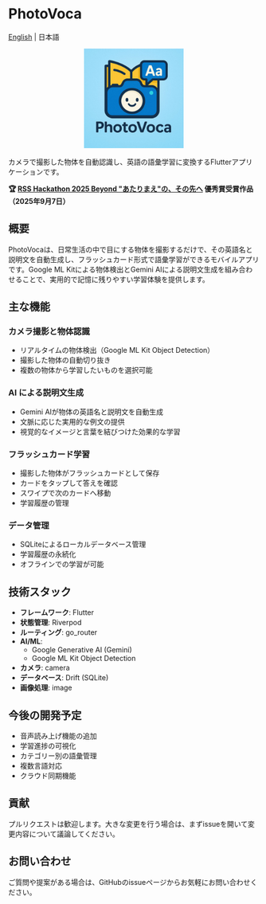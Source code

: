 # PhotoVoca

[English](README.md) | 日本語

<p align="center">
  <img src="assets/images/logo.png" alt="PhotoVoca Logo" width="200"/>
</p>

カメラで撮影した物体を自動認識し、英語の語彙学習に変換するFlutterアプリケーションです。

**🏆 [RSS Hackathon 2025 Beyond "あたりまえ"の、その先へ](https://www.craftstadium.com/hackathon/rss-hackathon-2025-beyond) 優秀賞受賞作品（2025年9月7日）**

## 概要

PhotoVocaは、日常生活の中で目にする物体を撮影するだけで、その英語名と説明文を自動生成し、フラッシュカード形式で語彙学習ができるモバイルアプリです。Google ML Kitによる物体検出とGemini AIによる説明文生成を組み合わせることで、実用的で記憶に残りやすい学習体験を提供します。

## 主な機能

### カメラ撮影と物体認識
- リアルタイムの物体検出（Google ML Kit Object Detection）
- 撮影した物体の自動切り抜き
- 複数の物体から学習したいものを選択可能

### AI による説明文生成
- Gemini AIが物体の英語名と説明文を自動生成
- 文脈に応じた実用的な例文の提供
- 視覚的なイメージと言葉を結びつけた効果的な学習

### フラッシュカード学習
- 撮影した物体がフラッシュカードとして保存
- カードをタップして答えを確認
- スワイプで次のカードへ移動
- 学習履歴の管理

### データ管理
- SQLiteによるローカルデータベース管理
- 学習履歴の永続化
- オフラインでの学習が可能

## 技術スタック

- **フレームワーク**: Flutter
- **状態管理**: Riverpod
- **ルーティング**: go_router
- **AI/ML**:
  - Google Generative AI (Gemini)
  - Google ML Kit Object Detection
- **カメラ**: camera
- **データベース**: Drift (SQLite)
- **画像処理**: image


## 今後の開発予定

- 音声読み上げ機能の追加
- 学習進捗の可視化
- カテゴリー別の語彙管理
- 複数言語対応
- クラウド同期機能

## 貢献

プルリクエストは歓迎します。大きな変更を行う場合は、まずissueを開いて変更内容について議論してください。

## お問い合わせ

ご質問や提案がある場合は、GitHubのissueページからお気軽にお問い合わせください。